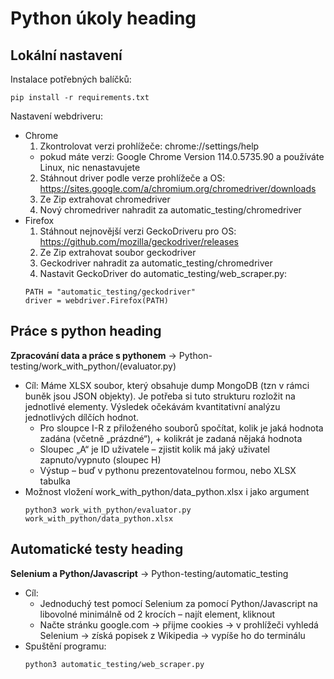 # Python úkoly heading
## Lokální nastavení
Instalace potřebných balíčků:
```
pip install -r requirements.txt
```
Nastavení webdriveru:
  - Chrome
    1. Zkontrolovat verzi prohlížeče: chrome://settings/help    
      - pokud máte verzi: Google Chrome Version 114.0.5735.90 a používáte Linux, nic nenastavujete
    2. Stáhnout driver podle verze prohlížeče a OS: https://sites.google.com/a/chromium.org/chromedriver/downloads
    3. Ze Zip extrahovat chromedriver
    4. Nový chromedriver nahradit za automatic_testing/chromedriver
  - Firefox
    1. Stáhnout nejnovější verzi GeckoDriveru pro OS: https://github.com/mozilla/geckodriver/releases  
    2. Ze Zip extrahovat soubor geckodriver
    3. Geckodriver nahradit za automatic_testing/chromedriver
    4. Nastavit GeckoDriver do automatic_testing/web_scraper.py:
    ```
    PATH = "automatic_testing/geckodriver"
    driver = webdriver.Firefox(PATH)
    ``` 

## Práce s python heading
**Zpracování data a práce s pythonem** -> Python-testing/work_with_python/(evaluator.py)
  - Cíl: Máme XLSX soubor, který obsahuje dump MongoDB (tzn v rámci buněk jsou JSON objekty). Je potřeba si tuto strukturu rozložit na jednotlivé elementy. Výsledek očekávám kvantitativní analýzu jednotlivých dílčích hodnot.
    - Pro sloupce I-R z přiloženého souborů spočítat, kolik je jaká hodnota zadána (včetně „prázdné“), + kolikrát je zadaná nějaká hodnota
    - Sloupec „A“ je ID uživatele – zjistit kolik má jaký uživatel zapnuto/vypnuto (sloupec H)
    - Výstup – buď v pythonu prezentovatelnou formou, nebo XLSX tabulka
  - Možnost vložení work_with_python/data_python.xlsx i jako argument 
    ```
    python3 work_with_python/evaluator.py work_with_python/data_python.xlsx
    ```  
## Automatické testy heading
  **Selenium a Python/Javascript** -> Python-testing/automatic_testing
  - Cíl:
    - Jednoduchý test pomocí Selenium za pomocí Python/Javascript na libovolné minimálně od  2 krocích – najít element, kliknout
    - Načte stránku google.com -> přijme cookies -> v prohlížeči vyhledá Selenium -> získá popisek z Wikipedia -> vypíše ho do terminálu
  - Spuštění programu:
    ```
    python3 automatic_testing/web_scraper.py
    ```  
